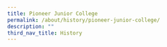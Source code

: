 ```yaml
---
title: Pioneer Junior College
permalink: /about/history/pioneer-junior-college/
description: ""
third_nav_title: History
---
```

